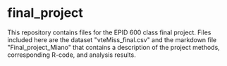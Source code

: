 # final_project
This repository contains files for the EPID 600 class final project. Files included here are the dataset "vteMiss_final.csv" and the markdown file "Final_project_Miano" that contains a description of the project methods, corresponding R-code, and analysis results. 
